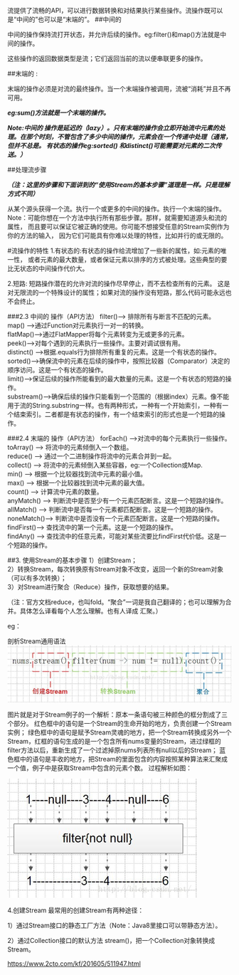 流提供了流畅的API，可以进行数据转换和对结果执行某些操作。流操作既可以是“中间的”也可以是“末端的”。
##中间的 

中间的操作保持流打开状态，并允许后续的操作。eg:filter()和map()方法就是中间的操作。

这些操作的返回数据类型是流；它们返回当前的流以便串联更多的操作。

##末端的 : 

末端的操作必须是对流的最终操作。当一个末端操作被调用，流被“消耗”并且不再可用。

_**eg:sum()方法就是一个末端的操作。**_

_**Note:中间的 操作是延迟的（lazy）。只有末端的操作会立即开始流中元素的处理。在那个时刻，不管包含了多少中间的操作，元素会在一个传递中处理（通常，但并不总是。
有状态的操作eg:sorted() 和distinct()可能需要对元素的二次传送。）**_

##处理流步骤

_**（注：这里的步骤和下面讲到的“使用Stream的基本步骤”道理是一样。只是理解方式不同）**_

从某个源头获得一个流。执行一个或更多的中间的操作。执行一个末端的操作。 
Note：可能你想在一个方法中执行所有那些步骤。那样，就需要知道源头和流的属性，
而且要可以保证它被正确的使用。你可能不想接受任意的Stream实例作为你的方法的输入，
因为它们可能具有你难以处理的特性，比如并行的或无限的。
 

#流操作的特性
1.有状态的:有状态的操作给流增加了一些新的属性，如:元素的唯一性，
或者元素的最大数量，或者保证元素以排序的方式被处理。这些典型的要比无状态的中间操作代价大。

2.短路:
短路操作潜在的允许对流的操作尽早停止，而不去检查所有的元素。
这是对无限流的一个特殊设计的属性；如果对流的操作没有短路，那么代码可能永远也不会终止。

###2.3 中间的 操作（API方法）
filter()--> 排除所有与断言不匹配的元素。  
map() -->通过Function对元素执行一对一的转换。  
flatMap()-->通过FlatMapper将每个元素转变为无或更多的元素。  
peek()-->对每个遇到的元素执行一些操作。主要对调试很有用。  
distinct() -->根据.equals行为排除所有重复的元素。这是一个有状态的操作。  
sorted()-->确保流中的元素在后续的操作中，按照比较器（Comparator）决定的顺序访问。这是一个有状态的操作。  
limit()-->保证后续的操作所能看到的最大数量的元素。这是一个有状态的短路的操作。  
substream()-->确保后续的操作只能看到一个范围的（根据index）元素。像不能用于流的String.substring一样。也有两种形式，一种有一个开始索引，一种有一个结束索引。二者都是有状态的操作，有一个结束索引的形式也是一个短路的操作。  

###2.4 末端的 操作（API方法）
forEach() -->对流中的每个元素执行一些操作。  
toArray() --> 将流中的元素倾倒入一个数组。  
reduce() --> 通过一个二进制操作将流中的元素合并到一起。  
collect() --> 将流中的元素倾倒入某些容器，eg:一个Collection或Map.  
min() --> 根据一个比较器找到流中元素的最小值。  
max() --> 根据一个比较器找到流中元素的最大值。  
count() --> 计算流中元素的数量。  
anyMatch() --> 判断流中是否至少有一个元素匹配断言。这是一个短路的操作。  
allMatch() --> 判断流中是否每一个元素都匹配断言。这是一个短路的操作。  
noneMatch()--> 判断流中是否没有一个元素匹配断言。这是一个短路的操作。  
findFirst()--> 查找流中的第一个元素。这是一个短路的操作。  
findAny() --> 查找流中的任意元素，可能对某些流要比findFirst代价低。这是一个短路的操作。  

##3. 使用Stream的基本步骤
1）创建Stream；  
2）转换Stream，每次转换原有Stream对象不改变，返回一个新的Stream对象（可以有多次转换）；  
3）对Stream进行聚合（Reduce）操作，获取想要的结果。

（注：官方文档reduce，也叫fold。“聚合”一词是我自己翻译的；也可以理解为合并。具体怎么译看每个人怎么理解。也有人译成 汇聚。）

eg：

剖析Stream通用语法
![text](1.jpg)

图片就是对于Stream例子的一个解析：原本一条语句被三种颜色的框分割成了三个部分。
红色框中的语句是一个Stream的生命开始的地方，负责创建一个Stream实例；
绿色框中的语句是赋予Stream灵魂的地方，把一个Stream转换成另外一个Stream，红框的语句生成的是一个包含所有nums变量的Stream，进过绿框的filter方法以后，重新生成了一个过滤掉原nums列表所有null以后的Stream；
蓝色框中的语句是丰收的地方，把Stream的里面包含的内容按照某种算法来汇聚成一个值，例子中是获取Stream中包含的元素个数。
过程解析如图：

![text](2.jpg)

4.创建Stream
最常用的创建Stream有两种途径：

1）通过Stream接口的静态工厂方法（Note：Java8里接口可以带静态方法）。

2）通过Collection接口的默认方法 stream()，把一个Collection对象转换成Stream。

 https://www.2cto.com/kf/201605/511947.html